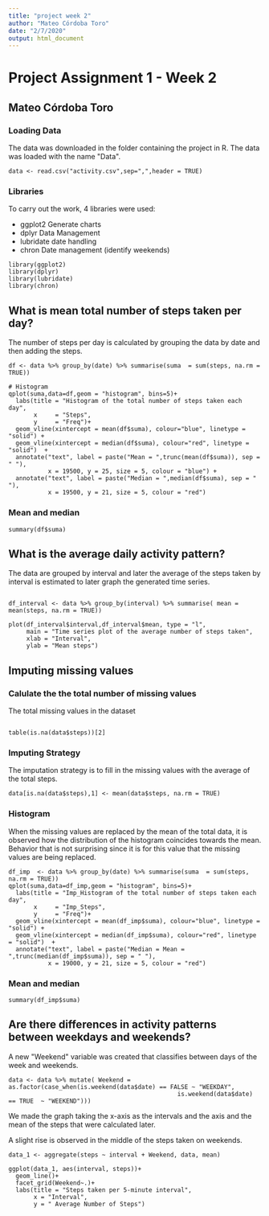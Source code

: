 ```yaml
---
title: "project week 2"
author: "Mateo Córdoba Toro"
date: "2/7/2020"
output: html_document
---
```


# Project Assignment 1 - Week 2

## Mateo Córdoba Toro 

### Loading Data 

The data was downloaded in the folder containing the project in R. The data was loaded with the name "Data".

```{r Load Data, message=FALSE}
data <- read.csv("activity.csv",sep=",",header = TRUE)
```

### Libraries

To carry out the work, 4 libraries were used:

- ggplot2 Generate charts
- dplyr Data Management
- lubridate date handling
- chron Date management (identify weekends)

```{r Libraries, message= FALSE, results='hide', warning= FALSE}
library(ggplot2)
library(dplyr)
library(lubridate)
library(chron)
```


## What is mean total number of steps taken per day?

The number of steps per day is calculated by grouping the data by date and then adding the steps.

```{r steps per day, warning= FALSE, message=FALSE}
df <- data %>% group_by(date) %>% summarise(suma  = sum(steps, na.rm = TRUE))

# Histogram 
qplot(suma,data=df,geom = "histogram", bins=5)+
  labs(title = "Histogram of the total number of steps taken each day",
       x     = "Steps",
       y     = "Freq")+
  geom_vline(xintercept = mean(df$suma), colour="blue", linetype = "solid") +
  geom_vline(xintercept = median(df$suma), colour="red", linetype = "solid")  +
  annotate("text", label = paste("Mean = ",trunc(mean(df$suma)), sep = " "), 
           x = 19500, y = 25, size = 5, colour = "blue") +
  annotate("text", label = paste("Median = ",median(df$suma), sep = " "),
           x = 19500, y = 21, size = 5, colour = "red")

```


### Mean and median

```{r mean and median, warning= FALSE}
summary(df$suma)
```


## What is the average daily activity pattern?

The data are grouped by interval and later the average of the steps taken by interval is estimated to later graph the generated time series.

```{r average daily pattern, , warning= FALSE, message=FALSE}

df_interval <- data %>% group_by(interval) %>% summarise( mean = mean(steps, na.rm = TRUE))

plot(df_interval$interval,df_interval$mean, type = "l",
     main = "Time series plot of the average number of steps taken", 
     xlab = "Interval", 
     ylab = "Mean steps")

```

## Imputing missing values

### Calulate the  the total number of missing values

The total missing values in the dataset 

```{r total of missing values, warning= FALSE, message=FALSE}

table(is.na(data$steps))[2]

```

### Imputing Strategy

The imputation strategy is to fill in the missing values with the average of the total steps.

```{r imputtign strategy, warning= FALSE, message=FALSE}
data[is.na(data$steps),1] <- mean(data$steps, na.rm = TRUE)

```

### Histogram 

When the missing values are replaced by the mean of the total data, it is observed how the distribution of the histogram coincides towards the mean. Behavior that is not surprising since it is for this value that the missing values are being replaced.

```{r imp missing values hist}
df_imp  <- data %>% group_by(date) %>% summarise(suma  = sum(steps, na.rm = TRUE))
qplot(suma,data=df_imp,geom = "histogram", bins=5)+
  labs(title = "Imp_Histogram of the total number of steps taken each day",
       x     = "Imp_Steps",
       y     = "Freq")+
  geom_vline(xintercept = mean(df_imp$suma), colour="blue", linetype = "solid") +
  geom_vline(xintercept = median(df_imp$suma), colour="red", linetype = "solid")  +
  annotate("text", label = paste("Median = Mean = ",trunc(median(df_imp$suma)), sep = " "),
           x = 19000, y = 21, size = 5, colour = "red")

```

### Mean and median 



```{r imputing mean and median, warning= FALSE, message=FALSE}
summary(df_imp$suma)
```

## Are there differences in activity patterns between weekdays and weekends?

A new "Weekend" variable was created that classifies between days of the week and weekends.

```{r weekend clasification data, warning= FALSE, message=FALSE}
data <- data %>% mutate( Weekend = as.factor(case_when(is.weekend(data$date) == FALSE ~ "WEEKDAY",
                                               is.weekend(data$date) == TRUE  ~ "WEEKEND")))

```

We made the graph taking the x-axis as the intervals and the axis and the mean of the steps that were calculated later.

A slight rise is observed in the middle of the steps taken on weekends.

```{r steps weekend panel}
data_1 <- aggregate(steps ~ interval + Weekend, data, mean)

ggplot(data_1, aes(interval, steps))+
  geom_line()+
  facet_grid(Weekend~.)+
  labs(title = "Steps taken per 5-minute interval",
       x = "Interval",
       y = " Average Number of Steps")
```


